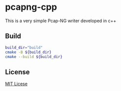 # pcapng-cpp

This is a very simple Pcap-NG writer developed in c++


## Build
```sh
build_dir="build"
cmake -B ${build_dir}
cmake --build ${build_dir}
```

## License

[MIT Licese](LICENSE)
